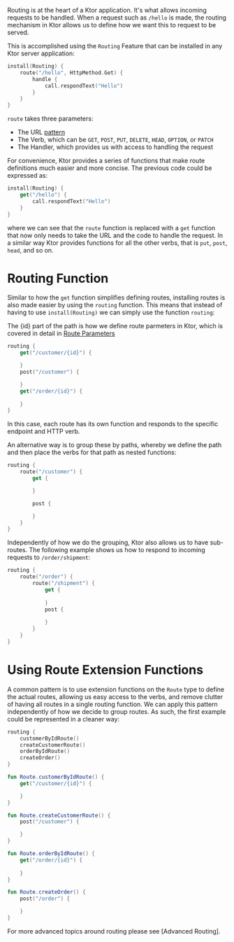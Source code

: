 [//]: # (title: Routing in Ktor)


Routing is at the heart of a Ktor application. It's what allows incoming requests to be handled. When a request such as `/hello` 
is made, the routing mechanism in Ktor allows us to define how we want this to request to be served. 

This is accomplished using the `Routing` Feature that can be installed in any Ktor server application:

```Kotlin
install(Routing) {
    route("/hello", HttpMethod.Get) {
        handle {
            call.respondText("Hello")
        }
    }
}
```

`route` takes three parameters:

* The URL [pattern](#url-patterns.md)
* The Verb, which can be `GET`, `POST`, `PUT`, `DELETE`, `HEAD`, `OPTION`, or `PATCH`
* The Handler, which provides us with access to handling the request 

For convenience, Ktor provides a series of functions that make route definitions much easier and more concise. The previous code could be expressed as:

```kotlin
install(Routing) {
    get("/hello") {
        call.respondText("Hello")
    }
}
```

where we can see that the `route` function is replaced with a `get` function that now only needs to take the URL and the code to handle the request. In a similar 
way Ktor provides functions for all the other verbs, that is `put`, `post`, `head`, and so on.

# Routing Function
 
Similar to how the `get` function simplifies defining routes, installing routes is also made easier by using the `routing` function. This means that
instead of having to use `install(Routing)` we can simply use the function `routing`:

<note>
    <p>The {id} part of the path is how we define route parmeters in Ktor, which is covered in detail in <a href="route_parameters.md">Route Parameters</a></p>
</note>

```kotlin
routing {
    get("/customer/{id}") {

    }
    post("/customer") {

    }
    get("/order/{id}") {
    
    }
}
```

In this case, each route has its own function and responds to the specific endpoint and HTTP verb.

An alternative way is to group these by paths, whereby we define the path and then place the verbs for that path as nested functions: 

```kotlin
routing {
    route("/customer") {
        get {

        }

        post {

        }
    }
}
```

Independently of how we do the grouping, Ktor also allows us to have sub-routes. The following example shows us how to respond to incoming requests to `/order/shipment`:

```kotlin
routing {
    route("/order") {
        route("/shipment") {
            get {
                
            }
            post {
                
            }
        }
    }
}
```

# Using Route Extension Functions

A common pattern is to use extension functions on the `Route` type to define the actual routes, allowing us easy access to the verbs, and 
remove clutter of having all routes in a single routing function. We can apply this pattern independently of how we decide 
to group routes. As such, the first example could be represented in a cleaner way:

```kotlin
routing {
    customerByIdRoute()
    createCustomerRoute()
    orderByIdRoute()
    createOrder()
}

fun Route.customerByIdRoute() {
    get("/customer/{id}") {

    }
}

fun Route.createCustomerRoute() {
    post("/customer") {

    }
}

fun Route.orderByIdRoute() {
    get("/order/{id}") {
    
    }
}

fun Route.createOrder() {
    post("/order") {

    }
}
```

For more advanced topics around routing please see [Advanced Routing].

 














